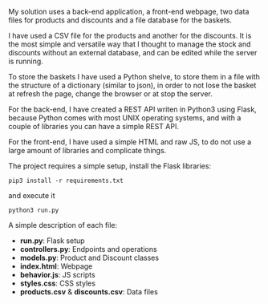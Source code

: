 My solution uses a back-end application, a front-end webpage, two data files for products and discounts and a file database for the baskets.

I have used a CSV file for the products and another for the discounts. It is the most simple and versatile way that I thought to manage the stock and discounts without an external database, and can be edited while the server is running.

To store the baskets I have used a Python shelve, to store them in a file with the structure of a dictionary (similar to json), in order to not lose the basket at refresh the page, change the browser or at stop the server.

For the back-end, I have created a REST API writen in Python3 using Flask, because Python comes with most UNIX operating systems, and with a couple of libraries you can have a simple REST API.

For the front-end, I have used a simple HTML and raw JS, to do not use a large amount of libraries and complicate things.

The project requires a simple setup, install the Flask libraries:

```
pip3 install -r requirements.txt
```

and execute it

```
python3 run.py
```

A simple description of each file:

- **run.py**: Flask setup
- **controllers.py**: Endpoints and operations
- **models.py**: Product and Discount classes
- **index.html**: Webpage
- **behavior.js**: JS scripts
- **styles.css**: CSS styles
- **products.csv** & **discounts.csv**: Data files